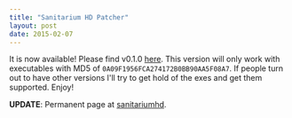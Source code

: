 ```yaml
---
title: "Sanitarium HD Patcher"
layout: post
date: 2015-02-07
---
```

It is now available! Please find v0.1.0 [here](https://mega.co.nz/#!WMhRWCbA!ToWWJXusiszTNnpKYIuC9BjxSE9iJos8qyu5P0D-kJQ). This version will only work with executables with MD5 of `0A09F1956FCA274172B0BB90AA5F08A7`. If people turn out to have other versions I'll try to get hold of the exes and get them supported. Enjoy!

**UPDATE**: Permanent page at [sanitariumhd]({{site.url}}/sanitariumhd).
